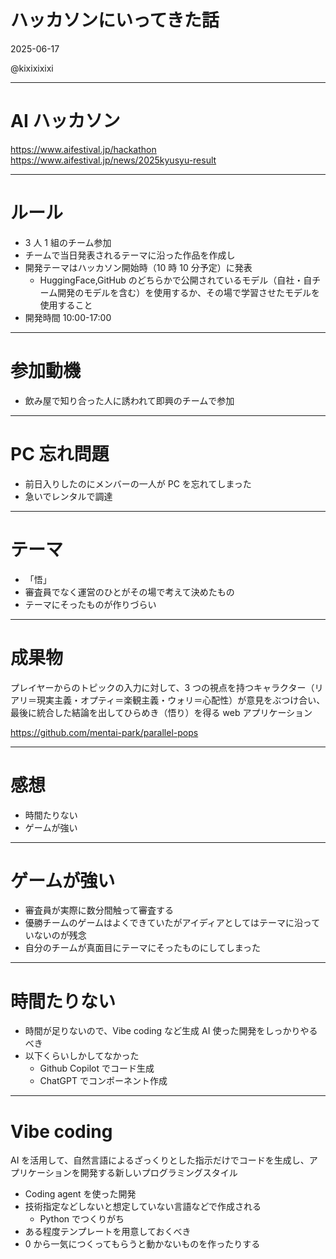 # ハッカソンにいってきた話

2025-06-17

@kixixixixi

---

# AI ハッカソン

https://www.aifestival.jp/hackathon
https://www.aifestival.jp/news/2025kyusyu-result

---

# ルール

- 3 人 1 組のチーム参加
- チームで当日発表されるテーマに沿った作品を作成し
- 開発テーマはハッカソン開始時（10 時 10 分予定）に発表
  - HuggingFace,GitHub のどちらかで公開されているモデル（自社・自チーム開発のモデルを含む）を使用するか、その場で学習させたモデルを使用すること
- 開発時間 10:00-17:00

---

# 参加動機

- 飲み屋で知り合った人に誘われて即興のチームで参加

---

# PC 忘れ問題

- 前日入りしたのにメンバーの一人が PC を忘れてしまった
- 急いでレンタルで調達

---

# テーマ

- 「悟」
- 審査員でなく運営のひとがその場で考えて決めたもの
- テーマにそったものが作りづらい

---

# 成果物

プレイヤーからのトピックの入力に対して、3 つの視点を持つキャラクター（リアリ＝現実主義・オプティ＝楽観主義・ウォリ＝心配性）が意見をぶつけ合い、最後に統合した結論を出してひらめき（悟り）を得る web アプリケーション

https://github.com/mentai-park/parallel-pops

---

# 感想

- 時間たりない
- ゲームが強い

---

# ゲームが強い

- 審査員が実際に数分間触って審査する
- 優勝チームのゲームはよくできていたがアイディアとしてはテーマに沿っていないのが残念
- 自分のチームが真面目にテーマにそったものにしてしまった

---

# 時間たりない

- 時間が足りないので、Vibe coding など生成 AI 使った開発をしっかりやるべき
- 以下くらいしかしてなかった
  - Github Copilot でコード生成
  - ChatGPT でコンポーネント作成

---

# Vibe coding

AI を活用して、自然言語によるざっくりとした指示だけでコードを生成し、アプリケーションを開発する新しいプログラミングスタイル

- Coding agent を使った開発
- 技術指定などしないと想定していない言語などで作成される
  - Python でつくりがち
- ある程度テンプレートを用意しておくべき
- 0 から一気につくってもらうと動かないものを作ったりする

